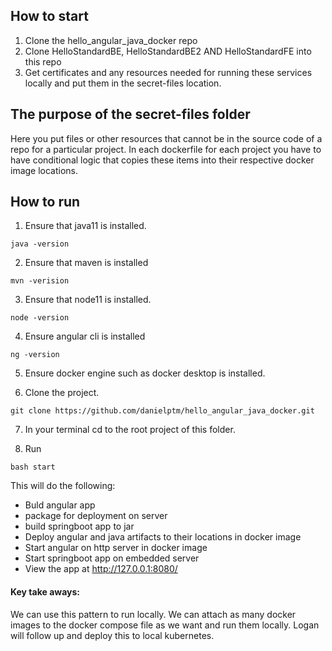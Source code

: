 ## How to start
1. Clone the hello_angular_java_docker repo
2. Clone HelloStandardBE, HelloStandardBE2 AND HelloStandardFE into this repo
3. Get certificates and any resources needed for running these services locally and put them in the secret-files location.

## The purpose of the secret-files folder
Here you put files or other resources that cannot be in the source code of a repo for a particular project. In each dockerfile for each project you have to have conditional logic that copies these items into their respective docker image locations.

## How to run
1. Ensure that java11 is installed.
```
java -version
```

2. Ensure that maven is installed
```
mvn -verision
```
3. Ensure that node11 is installed.
```
node -version
```

4. Ensure angular cli is installed
```
ng -version
```

5. Ensure docker engine such as docker desktop is installed.

6. Clone the project.

```
git clone https://github.com/danielptm/hello_angular_java_docker.git
```

7. In your terminal cd to the root project of this folder.

8. Run
```
bash start
```
This will do the following:
- Buld angular app
- package for deployment on server
- build springboot app to jar
- Deploy angular and java artifacts to their locations in docker image
- Start angular on http server in docker image
- Start springboot app on embedded server
- View the app at http://127.0.0.1:8080/

#### Key take aways:
We can use this pattern to run locally. We can attach as many docker images to the docker compose file as we want and run them locally. Logan will follow up and deploy
this to local kubernetes.
